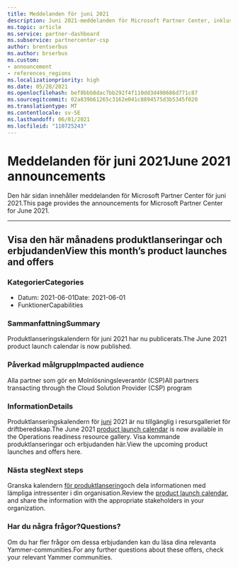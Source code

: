 ```yaml
---
title: Meddelanden för juni 2021
description: Juni 2021-meddelanden för Microsoft Partner Center, inklusive nya funktioner, kampanjer, erbjudanden, marknader eller ändringar i befintliga erbjudanden.
ms.topic: article
ms.service: partner-dashboard
ms.subservice: partnercenter-csp
author: brentserbus
ms.author: brserbus
ms.custom:
- announcement
- references_regions
ms.localizationpriority: high
ms.date: 05/28/2021
ms.openlocfilehash: bef8bbb8dac7bb292f4f110dd3d498686d771c87
ms.sourcegitcommit: 02a839b61265c3162e041c8894575d3b5345f020
ms.translationtype: MT
ms.contentlocale: sv-SE
ms.lasthandoff: 06/01/2021
ms.locfileid: "110725243"
---
```

# <a name="june-2021-announcements"></a><span data-ttu-id="f0814-103">Meddelanden för juni 2021</span><span class="sxs-lookup"><span data-stu-id="f0814-103">June 2021 announcements</span></span>

<span data-ttu-id="f0814-104">Den här sidan innehåller meddelanden för Microsoft Partner Center för juni 2021.</span><span class="sxs-lookup"><span data-stu-id="f0814-104">This page provides the announcements for Microsoft Partner Center for June 2021.</span></span>

________________
## <a name="view-this-months-product-launches-and-offers"></a><a name="1"></a><span data-ttu-id="f0814-105">Visa den här månadens produktlanseringar och erbjudanden</span><span class="sxs-lookup"><span data-stu-id="f0814-105">View this month’s product launches and offers</span></span>

### <a name="categories"></a><span data-ttu-id="f0814-106">Kategorier</span><span class="sxs-lookup"><span data-stu-id="f0814-106">Categories</span></span>

- <span data-ttu-id="f0814-107">Datum: 2021-06-01</span><span class="sxs-lookup"><span data-stu-id="f0814-107">Date: 2021-06-01</span></span>
- <span data-ttu-id="f0814-108">Funktioner</span><span class="sxs-lookup"><span data-stu-id="f0814-108">Capabilities</span></span>
 
### <a name="summary"></a><span data-ttu-id="f0814-109">Sammanfattning</span><span class="sxs-lookup"><span data-stu-id="f0814-109">Summary</span></span>

<span data-ttu-id="f0814-110">Produktlanseringskalendern för juni 2021 har nu publicerats.</span><span class="sxs-lookup"><span data-stu-id="f0814-110">The June 2021 product launch calendar is now published.</span></span>

### <a name="impacted-audience"></a><span data-ttu-id="f0814-111">Påverkad målgrupp</span><span class="sxs-lookup"><span data-stu-id="f0814-111">Impacted audience</span></span>

<span data-ttu-id="f0814-112">Alla partner som gör en Molnlösningsleverantör (CSP)</span><span class="sxs-lookup"><span data-stu-id="f0814-112">All partners transacting through the Cloud Solution Provider (CSP) program</span></span>

### <a name="details"></a><span data-ttu-id="f0814-113">Information</span><span class="sxs-lookup"><span data-stu-id="f0814-113">Details</span></span>

<span data-ttu-id="f0814-114">Produktlanseringskalendern för [juni](https://partner.microsoft.com/resources/collection/product-launch-calendar-collection#/) 2021 är nu tillgänglig i resursgalleriet för driftberedskap.</span><span class="sxs-lookup"><span data-stu-id="f0814-114">The June 2021 [product launch calendar](https://partner.microsoft.com/resources/collection/product-launch-calendar-collection#/) is now available in the Operations readiness resource gallery.</span></span> <span data-ttu-id="f0814-115">Visa kommande produktlanseringar och erbjudanden här.</span><span class="sxs-lookup"><span data-stu-id="f0814-115">View the upcoming product launches and offers here.</span></span>

### <a name="next-steps"></a><span data-ttu-id="f0814-116">Nästa steg</span><span class="sxs-lookup"><span data-stu-id="f0814-116">Next steps</span></span>

<span data-ttu-id="f0814-117">Granska kalendern [för produktlansering](https://partner.microsoft.com/resources/collection/product-launch-calendar-collection#/)och dela informationen med lämpliga intressenter i din organisation.</span><span class="sxs-lookup"><span data-stu-id="f0814-117">Review the [product launch calendar](https://partner.microsoft.com/resources/collection/product-launch-calendar-collection#/), and share the information with the appropriate stakeholders in your organization.</span></span>  

### <a name="questions"></a><span data-ttu-id="f0814-118">Har du några frågor?</span><span class="sxs-lookup"><span data-stu-id="f0814-118">Questions?</span></span>

<span data-ttu-id="f0814-119">Om du har fler frågor om dessa erbjudanden kan du läsa dina relevanta Yammer-communities.</span><span class="sxs-lookup"><span data-stu-id="f0814-119">For any further questions about these offers, check your relevant Yammer communities.</span></span> 